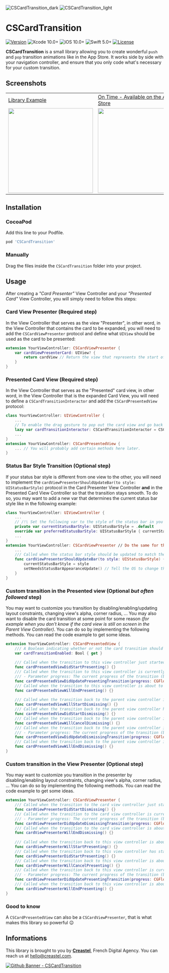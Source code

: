 ![CSCardTransition_dark](https://user-images.githubusercontent.com/25668948/149791371-3d2024c2-5dcc-4338-bfa8-1cb0112ab2aa.png#gh-dark-mode-only)
![CSCardTransition_light](https://user-images.githubusercontent.com/25668948/149791399-9f71b32a-d4af-47e6-a0a6-4985e469eff6.png#gh-light-mode-only)
# CSCardTransition

[![Version](https://img.shields.io/cocoapods/v/CSCardTransition.svg)](http://cocoapods.org/pods/CSCardTransition)
![Xcode 10.0+](https://img.shields.io/badge/Xcode-10.0%2B-blue.svg)
![iOS 10.0+](https://img.shields.io/badge/iOS-10.0%2B-blue.svg)
![Swift 5.0+](https://img.shields.io/badge/Swift-5.0%2B-blue.svg)
[![License](https://img.shields.io/cocoapods/l/CSCardTransition.svg)](https://github.com/Creastel/ios-card-transition/blob/main/LICENSE)

**CSCardTransition** is a small library allowing you to create wonderful `push` and `pop` transition animations like in the App Store. 
It works side by side with your navigation controller, and ensure that you only code what's necessary for your custom transition.

## Screenshots

<table>
  <tr>
    <td><a href="https://github.com/Creastel/CSCardTransition">Library Example</a></td>
     <td><a href="https://creas.tel/ontime">On Time - Available on the App Store</a></td>
  </tr>
  <tr>
    <td><img src="https://user-images.githubusercontent.com/25668948/148649687-4dbd1371-89f4-4943-a619-d89b45168925.gif" width=270></td>
    <td><img src="https://user-images.githubusercontent.com/25668948/148735697-cfff7415-7969-4f18-a510-3101519705c6.gif" width=270></td>
  </tr>
</table>


## Installation

### CocoaPod
Add this line to your Podfile.

``` ruby
pod 'CSCardTransition'
```

### Manually
Drag the files inside the `CSCardTransition` folder into your project.

## Usage

After creating a _"Card Presenter"_ View Controller and your _"Presented Card"_ View Controller, you will simply need to follow this steps:

### Card View Presenter (Required step)
In the View Controller that serves as the view "Presenter", in other word, in the View Controller that contains the card to be expanded, you will need to add the `CSCardViewPresenter` protocol and define what `UIView` should be used as the card to be presented:
``` swift
extension YourViewController: CSCardViewPresenter {
    var cardViewPresenterCard: UIView? {
        return cardView // Return the view that represents the start of your transition
    }
}
```
### Presented Card View (Required step)
In the View Controller that serves as the "Presented" card view, in other word, in the View Controller that is the expanded Card View, you will need to define a `CSCardTransitionInteractor` and add the `CSCardPresentedView` protocol:
``` swift
class YourViewController: UIViewController {
    ...
    // To enable the drag gesture to pop out the card view and go back to the parent view controller.
    lazy var cardTransitionInteractor: CSCardTransitionInteractor = CSCardTransitionInteractor(viewController: self)
    ...
}
extension YourViewController: CSCardPresentedView {
    ... // You will probably add certain methods here later.
}
```

### Status Bar Style Transition (Optional step)

If your status bar style is different from one view to the other, you will need to implement the `cardViewPresenterShouldUpdateBar(to style: UIStatusBarStyle)` protocol in the Card Presenter View Controller **and** in the Presented Card View Controller so that the transition stays smooth. To do so, you may want to add a new var that determines the current status bar style like in the following example:

``` swift
class YourViewController: UIViewController {
    ...
    // /!\ Set the following var to the style of the status bar in you view controller (here: .default)
    private var currentStatusBarStyle: UIStatusBarStyle = .default
    override var preferredStatusBarStyle: UIStatusBarStyle { currentStatusBarStyle } // Overrides the status bar style
    ...
}
extension YourViewController: CSCardViewPresenter // Do the same for the CSCardPresentedView {
    ...
    /// Called when the status bar style should be updated to match the transition progress
    func cardViewPresenterShouldUpdateBar(to style: UIStatusBarStyle) {
        currentStatusBarStyle = style
        setNeedsStatusBarAppearanceUpdate() // Tell the OS to change the status bar style
    }
}
```

### Custom transition in the Presented view (Optional _but often followed_ step)
You may want to customize you transition by disabling/enabling/updating layout constraints, changing view's alpha, corner radius, ... You may also want to disable the card transition at some point for some reason _(for example when you don't know if the card view is still on screen in the Parent View Controller)_.
You can do so by implementing the following methods. You can read the code example to get some ideas.

``` swift
extension YourViewController: CSCardPresentedView {
    /// A Boolean indicating whether or not the card transition should occur.
    var cardTransitionEnabled: Bool { get }
        
    /// Called when the transition to this view controller just started.
    func cardPresentedViewDidStartPresenting() {}
    /// Called when the transition to this view controller is currently in progress
    /// - Parameter progress: The current progress of the transition (between 0 and 1)
    func cardPresentedViewDidUpdatePresentingTransition(progress: CGFloat) {}
    /// Called when the transition to this view controller is about to end.
    func cardPresentedViewWillEndPresenting() {}
        
    /// Called when the transition back to the parent view controller is about to start.
    func cardPresentedViewWillStartDismissing() {}
    /// Called when the transition back to the parent view controller has started.
    func cardPresentedViewDidStartDismissing() {}
    /// Called when the transition back to the parent view controller is about to be canceled.
    func cardPresentedViewWillCancelDismissing() {}
    /// Called when the transition back to the parent view controller is currently in progress.
    /// - Parameter progress: The current progress of the transition (between 0 and 1)
    func cardPresentedViewDidUpdateDismissingTransition(progress: CGFloat) {}
    /// Called when the transition back to the parent view controller is about to be completed.
    func cardPresentedViewWillEndDismissing() {}
}
```

### Custom transition in the View Presenter (Optional step)
You may want to customize you transition in the presenter by disabling/enabling layout constraints, changing view's alpha, corner radius, ... You can do so by implementing the following methods. You can read the code example to get some ideas.

``` swift
extension YourViewController: CSCardViewPresenter {
    /// Called when the transition to the card view controller just started.
    func cardViewPresenterDidStartDismissing() {}
    /// Called when the transition to the card view controller is currently in progress
    /// - Parameter progress: The current progress of the transition (between 0 and 1)
    func cardViewPresenterDidUpdateDismissingTransition(progress: CGFloat) {}
    /// Called when the transition to the card view controller is about to end.
    func cardViewPresenterWillEndDismissing() {}
    
    /// Called when the transition back to this view controller is about to start.
    func cardViewPresenterWillStartPresenting() {}
    /// Called when the transition back to this view controller has started.
    func cardViewPresenterDidStartPresenting() {}
    /// Called when the transition back to this view controller is about to be canceled.
    func cardViewPresenterWillCancelPresenting() {}
    /// Called when the transition back to this view controller is currently in progress.
    /// - Parameter progress: The current progress of the transition (between 0 and 1)
    func cardViewPresenterDidUpdatePresentingTransition(progress: CGFloat) {}
    /// Called when the transition back to this view controller is about to be completed.
    func cardViewPresenterWillEndPresenting() {}
}
```

### Good to know
A `CSCardPresentedView` can also be a `CSCardViewPresenter`, that is what makes this library so powerful 😉

## Informations
This library is brought to you by <b>[Creastel](https://creastel.com)</b>, French Digital Agency.
You can reach us at [hello@creastel.com](mailto:hello@creastel.com).

[![Github Banner - CSCardTransition](https://user-images.githubusercontent.com/25668948/149791677-5ade44e7-7e8b-491e-8910-c1907648e137.png)](https://creastel.com)
